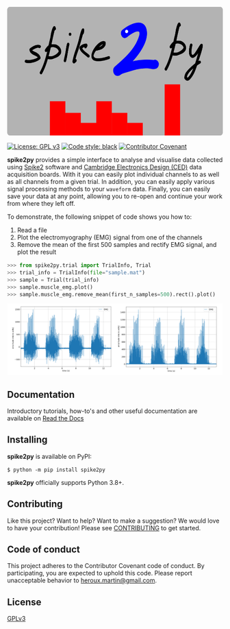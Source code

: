 <p align="center">
  <img width="600" height="300" src="./docs/source/img/spike2py_icon_600x300.png">
</p>


[![License: GPL v3](https://img.shields.io/badge/License-GPLv3-blue.svg)](LICENSE)
[![Code style: black](https://img.shields.io/badge/code%20style-black-000000.svg)](https://github.com/psf/black) 
[![Contributor Covenant](https://img.shields.io/badge/Contributor%20Covenant-v2.0%20adopted-ff69b4.svg)](code_of_conduct.md)

**spike2py** provides a simple interface to analyse and visualise data collected using [Spike2](http://ced.co.uk/products/spkovin) software and [Cambridge Electronics Design (CED)](http://ced.co.uk/) data acquisition boards. With it you can easily plot individual channels to as well as all channels from a given trial. In addition, you can easily apply various signal processing methods to your `waveform` data. Finally, you can easily save your data at any point, allowing you to re-open and continue your work from where they left off.

To demonstrate, the following snippet of code shows you how to:

1. Read a file
2. Plot the electromyography (EMG) signal from one of the channels
2. Remove the mean of the first 500 samples and rectify EMG signal, and plot the result

```python
>>> from spike2py.trial import TrialInfo, Trial
>>> trial_info = TrialInfo(file="sample.mat")
>>> sample = Trial(trial_info)
>>> sample.muscle_emg.plot()
>>> sample.muscle_emg.remove_mean(first_n_samples=500).rect().plot()
```

![emg_raw](./docs/source/img/EMG_400x132.png)


## Documentation

Introductory tutorials, how-to's and other useful documentation are available on [Read the Docs](https://???)

## Installing

**spike2py** is available on PyPI:

```console
$ python -m pip install spike2py
```

**spike2py** officially supports Python 3.8+.

## Contributing 

Like this project? Want to help? Want to make a suggestion? We would love to have your contribution! Please see [CONTRIBUTING](CONTRIBUTING.md) to get started.

## Code of conduct

This project adheres to the Contributor Covenant code of conduct. By participating, you are expected to uphold this code. Please report unacceptable behavior to [heroux.martin@gmail.com](heroux.martin@gmail.com).
 

## License

[GPLv3](./LICENSE)